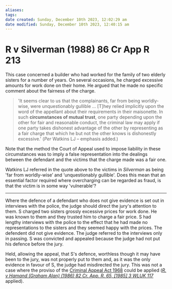 ```yaml
---
aliases: 
tags: 
date created: Sunday, December 10th 2023, 12:02:29 am
date modified: Sunday, December 10th 2023, 12:40:15 am
---
```


# R v Silverman (1988) 86 Cr App R 213

This case concerned a builder who had worked for the family of two elderly sisters for a number of years. On several occasions, he charged excessive amounts for work done on their home. He argued that he made no specific comment about the fairness of the charge.

> 'It seems clear to us that the complainants, far from being worldly-wise, were unquestionably gullible … [T]hey relied implicitly upon the word of the appellant about their requirements in their maisonette. In such **circumstances of mutual trust**, one party depending upon the other for fair and reasonable conduct, the criminal law may apply if one party takes dishonest advantage of the other by representing as a fair charge that which he but not the other knows is dishonestly excessive.' (_Per_ Watkins LJ – emphasis added.)

Note that the method the Court of Appeal used to impose liability in these circumstances was to imply a false representation into the dealings between the defendant and the victims that the charge made was a fair one.

Watkins LJ referred in the quote above to the victims in _Silverman_ as being 'far from worldly-wise’ and ‘unquestionably gullible'. Does this mean that an essential factor required where overcharging can be regarded as fraud, is that the victim is in some way 'vulnerable'?

---

Where the defence of a defendant who does not give evidence is set out in interviews with the police, the judge should direct the jury's attention to them. S charged two sisters grossly excessive prices for work done. He was known to them and they trusted him to charge a fair price. S had lengthy interviews with the police to the effect that he had made no representations to the sisters and they seemed happy with the prices. The defendent did not give evidence. The judge referred to the interviews only in passing. S was convicted and appealed because the judge had not put his defence before the jury.

Held, allowing the appeal, that S's defence, worthless though it may have been to the jury, was not properly put to them and, as it was the only evidence in favour of S, the judge had misdirected the jury. This was not a case where the proviso of the [Criminal Appeal Act 1968](https://uk.westlaw.com/Document/I606CC3E0E42311DAA7CF8F68F6EE57AB/View/FullText.html?originationContext=document&transitionType=DocumentItem&ppcid=acbf475cfe3048bebb063867cf665075&contextData=(sc.Default)) could be applied (_[R. v Hamand (Graham Alan) (1986) 82 Cr. App. R. 65, [1985] 3 WLUK 117](https://uk.westlaw.com/Document/I48839A60E42811DA8FC2A0F0355337E9/View/FullText.html?originationContext=document&transitionType=DocumentItem&ppcid=acbf475cfe3048bebb063867cf665075&contextData=(sc.Default))_ applied).
